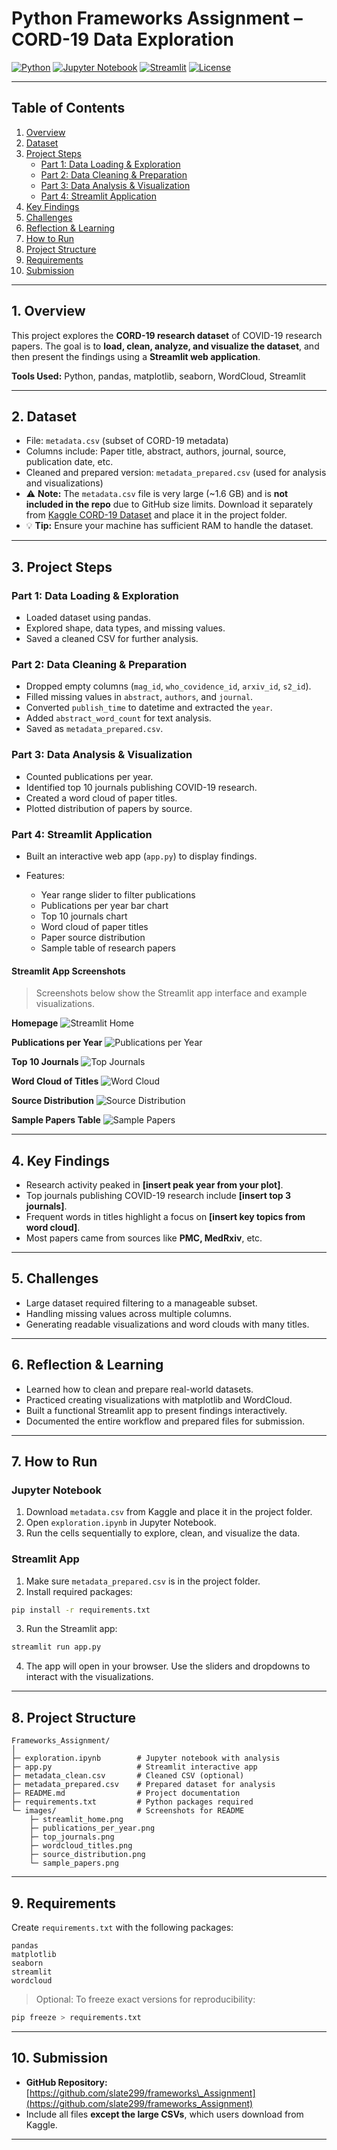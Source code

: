 # Python Frameworks Assignment – CORD-19 Data Exploration

[![Python](https://img.shields.io/badge/Python-3.7%2B-blue)](https://www.python.org/)
[![Jupyter Notebook](https://img.shields.io/badge/Jupyter-Notebook-orange)](https://jupyter.org/)
[![Streamlit](https://img.shields.io/badge/Streamlit-App-green)](https://streamlit.io/)
[![License](https://img.shields.io/badge/License-MIT-lightgrey)](#)

---

## Table of Contents

1. [Overview](#1-overview)  
2. [Dataset](#2-dataset)  
3. [Project Steps](#3-project-steps)  
   - [Part 1: Data Loading & Exploration](#part-1-data-loading--exploration)  
   - [Part 2: Data Cleaning & Preparation](#part-2-data-cleaning--preparation)  
   - [Part 3: Data Analysis & Visualization](#part-3-data-analysis--visualization)  
   - [Part 4: Streamlit Application](#part-4-streamlit-application)  
4. [Key Findings](#4-key-findings)  
5. [Challenges](#5-challenges)  
6. [Reflection & Learning](#6-reflection--learning)  
7. [How to Run](#7-how-to-run)  
8. [Project Structure](#8-project-structure)  
9. [Requirements](#9-requirements)  
10. [Submission](#10-submission) 

---

## 1. Overview

This project explores the **CORD-19 research dataset** of COVID-19 research papers. The goal is to **load, clean, analyze, and visualize the dataset**, and then present the findings using a **Streamlit web application**.

**Tools Used:** Python, pandas, matplotlib, seaborn, WordCloud, Streamlit

---

## 2. Dataset

* File: `metadata.csv` (subset of CORD-19 metadata)  
* Columns include: Paper title, abstract, authors, journal, source, publication date, etc.  
* Cleaned and prepared version: `metadata_prepared.csv` (used for analysis and visualizations)  
* ⚠️ **Note:** The `metadata.csv` file is very large (\~1.6 GB) and is **not included in the repo** due to GitHub size limits. Download it separately from [Kaggle CORD-19 Dataset](https://www.kaggle.com/allen-institute-for-ai/CORD-19-research-challenge) and place it in the project folder.  
* 💡 **Tip:** Ensure your machine has sufficient RAM to handle the dataset.

---

## 3. Project Steps

### Part 1: Data Loading & Exploration

* Loaded dataset using pandas.
* Explored shape, data types, and missing values.
* Saved a cleaned CSV for further analysis.

### Part 2: Data Cleaning & Preparation

* Dropped empty columns (`mag_id`, `who_covidence_id`, `arxiv_id`, `s2_id`).
* Filled missing values in `abstract`, `authors`, and `journal`.
* Converted `publish_time` to datetime and extracted the `year`.
* Added `abstract_word_count` for text analysis.
* Saved as `metadata_prepared.csv`.

### Part 3: Data Analysis & Visualization

* Counted publications per year.
* Identified top 10 journals publishing COVID-19 research.
* Created a word cloud of paper titles.
* Plotted distribution of papers by source.

### Part 4: Streamlit Application

* Built an interactive web app (`app.py`) to display findings.
* Features:

  * Year range slider to filter publications
  * Publications per year bar chart
  * Top 10 journals chart
  * Word cloud of paper titles
  * Paper source distribution
  * Sample table of research papers

#### Streamlit App Screenshots

> Screenshots below show the Streamlit app interface and example visualizations.

**Homepage**
![Streamlit Home](images/streamlit_home.png)

**Publications per Year**
![Publications per Year](images/publications_per_year.png)

**Top 10 Journals**
![Top Journals](images/top_journals.png)

**Word Cloud of Titles**
![Word Cloud](images/wordcloud_titles.png)

**Source Distribution**
![Source Distribution](images/source_distribution.png)

**Sample Papers Table**
![Sample Papers](images/sample_papers.png)

---

## 4. Key Findings

* Research activity peaked in **\[insert peak year from your plot]**.
* Top journals publishing COVID-19 research include **\[insert top 3 journals]**.
* Frequent words in titles highlight a focus on **\[insert key topics from word cloud]**.
* Most papers came from sources like **PMC, MedRxiv**, etc.

---

## 5. Challenges

* Large dataset required filtering to a manageable subset.
* Handling missing values across multiple columns.
* Generating readable visualizations and word clouds with many titles.

---

## 6. Reflection & Learning

* Learned how to clean and prepare real-world datasets.
* Practiced creating visualizations with matplotlib and WordCloud.
* Built a functional Streamlit app to present findings interactively.
* Documented the entire workflow and prepared files for submission.

---

## 7. How to Run

### Jupyter Notebook

1. Download `metadata.csv` from Kaggle and place it in the project folder.
2. Open `exploration.ipynb` in Jupyter Notebook.
3. Run the cells sequentially to explore, clean, and visualize the data.

### Streamlit App

1. Make sure `metadata_prepared.csv` is in the project folder.
2. Install required packages:

```bash
pip install -r requirements.txt
```

3. Run the Streamlit app:

```bash
streamlit run app.py
```

4. The app will open in your browser. Use the sliders and dropdowns to interact with the visualizations.

---

## 8. Project Structure

```
Frameworks_Assignment/
│
├─ exploration.ipynb        # Jupyter notebook with analysis
├─ app.py                   # Streamlit interactive app
├─ metadata_clean.csv       # Cleaned CSV (optional)
├─ metadata_prepared.csv    # Prepared dataset for analysis
├─ README.md                # Project documentation
├─ requirements.txt         # Python packages required
└─ images/                  # Screenshots for README
    ├─ streamlit_home.png
    ├─ publications_per_year.png
    ├─ top_journals.png
    ├─ wordcloud_titles.png
    ├─ source_distribution.png
    └─ sample_papers.png
```

---

## 9. Requirements

Create `requirements.txt` with the following packages:

```
pandas
matplotlib
seaborn
streamlit
wordcloud
```

> Optional: To freeze exact versions for reproducibility:

```bash
pip freeze > requirements.txt
```

---

## 10. Submission

* **GitHub Repository:** [https://github.com/slate299/frameworks\_Assignment](https://github.com/slate299/frameworks_Assignment)
* Include all files **except the large CSVs**, which users download from Kaggle.

---

